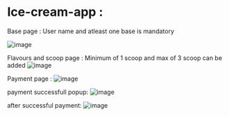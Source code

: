 # Ice-cream-app : 

Base page :
User name and atleast one base is mandatory

![image](https://user-images.githubusercontent.com/107784718/202645953-54d059cd-105b-4153-90d7-befac2742a84.png)


Flavours and scoop page :
Minimum of 1 scoop and max of 3 scoop can be added
![image](https://user-images.githubusercontent.com/107784718/202646168-5e5be0db-10c2-454c-a5b9-57f81f520901.png)

Payment page :
![image](https://user-images.githubusercontent.com/107784718/202646268-0aaabc85-8f4e-489f-b264-94155ccda30b.png)

payment successfull popup:
![image](https://user-images.githubusercontent.com/107784718/202646830-5f221f7c-dd68-488e-bbdb-aa7128bc31bd.png)

after successful payment:
![image](https://user-images.githubusercontent.com/107784718/202646569-8a75c9bb-337e-4ae8-b175-1d19e3860a4e.png)
